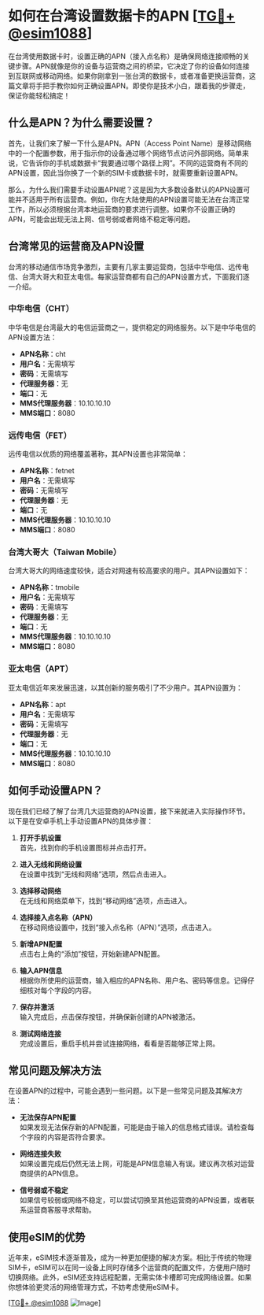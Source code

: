 # 如何在台湾设置数据卡的APN [[TG💪+ @esim1088](https://t.me/s/esim1088)]

在台湾使用数据卡时，设置正确的APN（接入点名称）是确保网络连接顺畅的关键步骤。APN就像是你的设备与运营商之间的桥梁，它决定了你的设备如何连接到互联网或移动网络。如果你刚拿到一张台湾的数据卡，或者准备更换运营商，这篇文章将手把手教你如何正确设置APN。即使你是技术小白，跟着我的步骤走，保证你能轻松搞定！

## 什么是APN？为什么需要设置？

首先，让我们来了解一下什么是APN。APN（Access Point Name）是移动网络中的一个配置参数，用于指示你的设备通过哪个网络节点访问外部网络。简单来说，它告诉你的手机或数据卡“我要通过哪个路径上网”。不同的运营商有不同的APN设置，因此当你换了一个新的SIM卡或数据卡时，就需要重新设置APN。

那么，为什么我们需要手动设置APN呢？这是因为大多数设备默认的APN设置可能并不适用于所有运营商。例如，你在大陆使用的APN设置可能无法在台湾正常工作，所以必须根据台湾本地运营商的要求进行调整。如果你不设置正确的APN，可能会出现无法上网、信号弱或者网络不稳定等问题。

## 台湾常见的运营商及APN设置

台湾的移动通信市场竞争激烈，主要有几家主要运营商，包括中华电信、远传电信、台湾大哥大和亚太电信。每家运营商都有自己的APN设置方式，下面我们逐一介绍。

### 中华电信（CHT）

中华电信是台湾最大的电信运营商之一，提供稳定的网络服务。以下是中华电信的APN设置方法：

- **APN名称**：cht
- **用户名**：无需填写
- **密码**：无需填写
- **代理服务器**：无
- **端口**：无
- **MMS代理服务器**：10.10.10.10
- **MMS端口**：8080

### 远传电信（FET）

远传电信以优质的网络覆盖著称，其APN设置也非常简单：

- **APN名称**：fetnet
- **用户名**：无需填写
- **密码**：无需填写
- **代理服务器**：无
- **端口**：无
- **MMS代理服务器**：10.10.10.10
- **MMS端口**：8080

### 台湾大哥大（Taiwan Mobile）

台湾大哥大的网络速度较快，适合对网速有较高要求的用户。其APN设置如下：

- **APN名称**：tmobile
- **用户名**：无需填写
- **密码**：无需填写
- **代理服务器**：无
- **端口**：无
- **MMS代理服务器**：10.10.10.10
- **MMS端口**：8080

### 亚太电信（APT）

亚太电信近年来发展迅速，以其创新的服务吸引了不少用户。其APN设置为：

- **APN名称**：apt
- **用户名**：无需填写
- **密码**：无需填写
- **代理服务器**：无
- **端口**：无
- **MMS代理服务器**：10.10.10.10
- **MMS端口**：8080

## 如何手动设置APN？

现在我们已经了解了台湾几大运营商的APN设置，接下来就进入实际操作环节。以下是在安卓手机上手动设置APN的具体步骤：

1. **打开手机设置**  
   首先，找到你的手机设置图标并点击打开。

2. **进入无线和网络设置**  
   在设置中找到“无线和网络”选项，然后点击进入。

3. **选择移动网络**  
   在无线和网络菜单下，找到“移动网络”选项，点击进入。

4. **选择接入点名称（APN）**  
   在移动网络设置中，找到“接入点名称（APN）”选项，点击进入。

5. **新增APN配置**  
   点击右上角的“添加”按钮，开始新建APN配置。

6. **输入APN信息**  
   根据你所使用的运营商，输入相应的APN名称、用户名、密码等信息。记得仔细核对每个字段的内容。

7. **保存并激活**  
   输入完成后，点击保存按钮，并确保新创建的APN被激活。

8. **测试网络连接**  
   完成设置后，重启手机并尝试连接网络，看看是否能够正常上网。

## 常见问题及解决方法

在设置APN的过程中，可能会遇到一些问题。以下是一些常见问题及其解决方法：

- **无法保存APN配置**  
  如果发现无法保存新的APN配置，可能是由于输入的信息格式错误。请检查每个字段的内容是否符合要求。

- **网络连接失败**  
  如果设置完成后仍然无法上网，可能是APN信息输入有误。建议再次核对运营商提供的APN信息。

- **信号弱或不稳定**  
  如果信号较弱或网络不稳定，可以尝试切换至其他运营商的APN设置，或者联系运营商客服寻求帮助。

## 使用eSIM的优势

近年来，eSIM技术逐渐普及，成为一种更加便捷的解决方案。相比于传统的物理SIM卡，eSIM可以在同一设备上同时存储多个运营商的配置文件，方便用户随时切换网络。此外，eSIM还支持远程配置，无需实体卡槽即可完成网络设置。如果你想体验更灵活的网络管理方式，不妨考虑使用eSIM卡。

[[TG💪+ @esim1088](https://t.me/s/esim1088) ![Image](https://i.postimg.cc/4NQfJmqS/Snipaste-2025-05-13-00-14-12.png)]